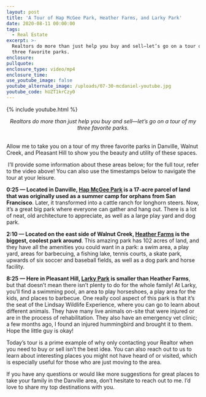 ```yaml
---
layout: post
title: 'A Tour of Hap McGee Park, Heather Farms, and Larky Park'
date: 2020-08-11 00:00:00
tags:
  - Real Estate
excerpt: >-
  Realtors do more than just help you buy and sell—let’s go on a tour of my
  three favorite parks.
enclosure:
pullquote:
enclosure_type: video/mp4
enclosure_time:
use_youtube_image: false
youtube_alternate_image: /uploads/07-30-mcdaniel-youtube.jpg
youtube_code: hUZT1krCzy0
---
```


{% include youtube.html %}

<center><em>Realtors do more than just help you buy and sell&mdash;let&rsquo;s go on a tour of my three favorite parks.</em></center>

<br>Allow me to take you on a tour of my three favorite parks in Danville, Walnut Creek, and Pleasant Hill to show you the beauty and utility of these spaces.

&nbsp;I’ll provide some information about these areas below; for the full tour, refer to the video above\! You can also use the timestamps below to navigate the tour at your leisure.

**0:25 — Located in Danville, <u><a target="_blank" rel="noopener" href="https://www.danville.ca.gov/613/Hap-Magee-Ranch-Park">Hap McGee Park</a></u> is a 17-acre parcel of land that was originally used as a summer camp for orphans from San Francisco**. Later, it transformed into a cattle ranch for longhorn steers. Now, it’s a great big park where everyone can gather and hang out. There is a lot of neat, old architecture to appreciate, as well as a large play yard and dog park.

**2:10 — Located on the east side of Walnut Creek, <u><a target="_blank" rel="noopener" href="https://www.walnut-creek.org/Home/Components/FacilityDirectory/FacilityDirectory/51/665">Heather Farms</a></u> is the biggest, coolest park around**. This amazing park has 102 acres of land, and they have all the amenities you could want in a park: a swim area, a play yard, areas for barbecuing, a fishing lake, tennis courts, a skate park, upwards of six soccer and baseball fields, as well as a dog park and horse facility.

**8:25 — Here in Pleasant Hill, <u><a target="_blank" rel="noopener" href="https://www.walnut-creek.org/Home/Components/FacilityDirectory/FacilityDirectory/56/665?npage=2&amp;selamenityid=75">Larky Park</a></u> is smaller than Heather Farms**, but that doesn’t mean there isn’t plenty to do for the whole family\! At Larky, you’ll find a swimming pool, an area to play horseshoes, a play area for the kids, and places to barbecue. One really cool aspect of this park is that it’s the seat of the Lindsay Wildlife Experience, where you can go to learn about different animals. They have many live animals on-site that were injured or are in the process of rehabilitation. They also have an emergency vet clinic; a few months ago, I found an injured hummingbird and brought it to them. Hope the little guy is okay\!

Today’s tour is a prime example of why only contacting your Realtor when you need to buy or sell isn’t the best idea. You can also reach out to us to learn about interesting places you might not have heard of or visited, which is especially useful for those who are just moving to the area.

If you have any questions or would like more suggestions for great places to take your family in the Danville area, don’t hesitate to reach out to me. I’d love to share my top destinations with you.